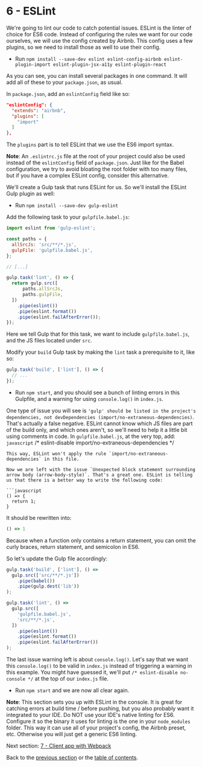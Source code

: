 # 6 - ESLint

We're going to lint our code to catch potential issues. ESLint is the linter of choice for ES6 code. Instead of configuring the rules we want for our code ourselves, we will use the config created by Airbnb. This config uses a few plugins, so we need to install those as well to use their config.

- Run `npm install --save-dev eslint eslint-config-airbnb eslint-plugin-import eslint-plugin-jsx-a11y eslint-plugin-react`

As you can see, you can install several packages in one command. It will add all of these to your `package.json`, as usual.

In `package.json`, add an `eslintConfig` field like so:
```json
"eslintConfig": {
  "extends": "airbnb",
  "plugins": [
    "import"
  ]
},
```
The `plugins` part is to tell ESLint that we use the ES6 import syntax.

**Note**: An `.eslintrc.js` file at the root of your project could also be used instead of the `eslintConfig` field of `package.json`. Just like for the Babel configuration, we try to avoid bloating the root folder with too many files, but if you have a complex ESLint config, consider this alternative.

We'll create a Gulp task that runs ESLint for us. So we'll install the ESLint Gulp plugin as well:

- Run `npm install --save-dev gulp-eslint`

Add the following task to your `gulpfile.babel.js`:
```javascript
import eslint from 'gulp-eslint';

const paths = {
  allSrcJs: 'src/**/*.js',
  gulpFile: 'gulpfile.babel.js',
};

// [...]

gulp.task('lint', () => {
  return gulp.src([
      paths.allSrcJs,
      paths.gulpFile,
  ])
    .pipe(eslint())
    .pipe(eslint.format())
    .pipe(eslint.failAfterError());
});
```
Here we tell Gulp that for this task, we want to include `gulpfile.babel.js`, and the JS files located under `src`.

Modify your `build` Gulp task by making the `lint` task a prerequisite to it, like so:
```javascript
gulp.task('build', ['lint'], () => {
  // ...
});
```

- Run `npm start`, and you should see a bunch of linting errors in this Gulpfile, and a warning for using `console.log()` in `index.js`.

One type of issue you will see is `'gulp' should be listed in the project's dependencies, not devDependencies (import/no-extraneous-dependencies)`. That's actually a false negative. ESLint cannot know which JS files are part of the build only, and which ones aren't, so we'll need to help it a little bit using comments in code. In `gulpfile.babel.js`, at the very top, add:
```javascript```
/* eslint-disable import/no-extraneous-dependencies */
```
This way, ESLint won't apply the rule `import/no-extraneous-dependencies` in this file.

Now we are left with the issue `Unexpected block statement surrounding arrow body (arrow-body-style)`. That's a great one. ESLint is telling us that there is a better way to write the following code:

```javascript
() => {
  return 1;
}
```

It should be rewritten into:

```javascript
() => 1
```

Because when a function only contains a return statement, you can omit the curly braces, return statement, and semicolon in ES6.


So let's update the Gulp file accordingly:
```javascript
gulp.task('build', ['lint'], () =>
  gulp.src(['src/**/*.js'])
    .pipe(babel())
    .pipe(gulp.dest('lib'))
);

gulp.task('lint', () =>
  gulp.src([
    'gulpfile.babel.js',
    'src/**/*.js',
  ])
    .pipe(eslint())
    .pipe(eslint.format())
    .pipe(eslint.failAfterError())
);
```

The last issue warning left is about `console.log()`. Let's say that we want this `console.log()` to be valid in `index.js` instead of triggering a warning in this example. You might have guessed it, we'll put `/* eslint-disable no-console */` at the top of our `index.js` file.

- Run `npm start` and we are now all clear again.

**Note**: This section sets you up with ESLint in the console. It is great for catching errors at build time / before pushing, but you also probably want it integrated to your IDE. Do NOT use your IDE's native linting for ES6. Configure it so the binary it uses for linting is the one in your `node_modules` folder. This way it can use all of your project's config, the Airbnb preset, etc. Otherwise you will just get a generic ES6 linting.


Next section: [7 - Client app with Webpack](/tutorial/7-client-webpack)

Back to the [previous section](/tutorial/5-es6-modules-syntax) or the [table of contents](https://github.com/verekia/js-stack-from-scratch).
